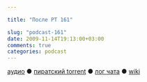 ```yaml
---

title: "После РТ 161"

slug: "podcast-161"
date: 2009-11-14T19:13:00+03:00
comments: true
categories: podcast
---
```

[аудио](http://cdn.radio-t.com/rt161post.mp3) ● [пиратский torrent](http://pirates.radio-t.com/torrents/rt161post.mp3.torrent) ● [лог чата](http://chat.radio-t.com/logs/radio-t-161.html) ● [wiki](http://wiki.radio-t.com/%D0%9F%D0%BE%D1%81%D0%BB%D0%B5_%D0%A0%D0%A2_161)<audio src="http://cdn.radio-t.com/rt161post.mp3" preload="none">
